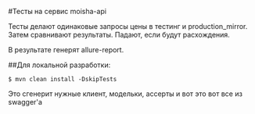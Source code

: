 #Тесты на сервис moisha-api

Тесты делают одинаковые запросы цены в тестинг и production_mirror. 
Затем сравнивают результаты. 
Падают, если будут расхождения.

В результате генерят allure-report.

##Для локальной разработки:
```
$ mvn clean install -DskipTests
```
Это сгенерит нужные клиент, модельки, ассерты и вот это вот все из swagger'а 